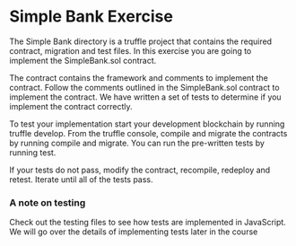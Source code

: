 # Simple Bank Exercise

The Simple Bank directory is a truffle project that contains the required contract, migration and test files. In this exercise you are going to implement the SimpleBank.sol contract.

The contract contains the framework and comments to implement the contract. Follow the comments outlined in the SimpleBank.sol contract to implement the contract. We have written a set of tests to determine if you implement the contract correctly. 

To test your implementation start your development blockchain by running truffle develop. From the truffle console, compile and migrate the contracts by running compile and migrate. You can run the pre-written tests by running test.

If your tests do not pass, modify the contract, recompile, redeploy and retest. Iterate until all of the tests pass.


### A note on testing

Check out the testing files to see how tests are implemented in JavaScript. We will go over the details of implementing tests later in the course
